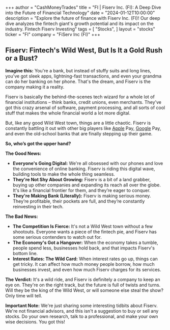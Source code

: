 +++
author = "CashMoneyTrades"
title = "FI |  Fiserv Inc. (FI): A Deep Dive into the Future of Financial Technology"
date = "2024-01-12T10:00:00"
description = "Explore the future of finance with Fiserv Inc. (FI)! Our deep dive analyzes the fintech giant's growth potential and its impact on the industry. Fintech Fiserv Investing"
tags = [
"Stocks",
]
layout = "stocks"
ticker = "FI"
company = "FiServ Inc (FI)"
+++
        


## Fiserv: Fintech's Wild West, But Is It a Gold Rush or a Bust?

**Imagine this:** You're a bank, but instead of stuffy suits and long lines, you've got sleek apps, lightning-fast transactions, and even your grandma can do her banking on her phone.  That's the dream, and Fiserv is the company making it a reality. 

Fiserv is basically the behind-the-scenes tech wizard for a whole lot of financial institutions – think banks, credit unions, even merchants.  They’ve got this crazy arsenal of software, payment processing, and all sorts of cool stuff that makes the whole financial world a lot more digital.  

But, like any good Wild West town, things are a little chaotic.  Fiserv is constantly battling it out with other big players like [Apple](/stocks/aapl/) Pay, [Google](/stocks/goog/) Pay, and even the old-school banks that are finally stepping up their game. 

**So, who’s got the upper hand?**

**The Good News:**

* **Everyone's Going Digital:** We're all obsessed with our phones and love the convenience of online banking. Fiserv is riding this digital wave, building tools to make the whole thing seamless.
* **They're Not Shy About Growing:** Fiserv is a bit of a land grabber, buying up other companies and expanding its reach all over the globe. It's like a financial frontier for them, and they’re eager to conquer.
* **They're Making Bank (Literally):** Fiserv is making serious money.  They’re profitable, their pockets are full, and they’re constantly reinvesting in their tech. 

**The Bad News:**

* **The Competition Is Fierce:** It's not a Wild West town without a few shootouts.  Everyone wants a piece of the fintech pie, and Fiserv has some serious contenders to watch out for.
* **The Economy's Got a Hangover:**  When the economy takes a tumble, people spend less, businesses hold back, and that impacts Fiserv's bottom line. 
* **Interest Rates: The Wild Card:**  When interest rates go up, things can get tricky. It can affect how much money people borrow, how much businesses invest, and even how much Fiserv charges for its services. 

**The Verdict:**  It's a wild ride, and Fiserv is definitely a company to keep an eye on.  They're on the right track, but the future is full of twists and turns.  Will they be the king of the Wild West, or will someone else steal the show? Only time will tell. 

**Important Note:**  We're just sharing some interesting tidbits about Fiserv.  We're not financial advisors, and this isn't a suggestion to buy or sell any stocks.  Do your own research, talk to a professional, and make your own wise decisions.  You got this! 

        